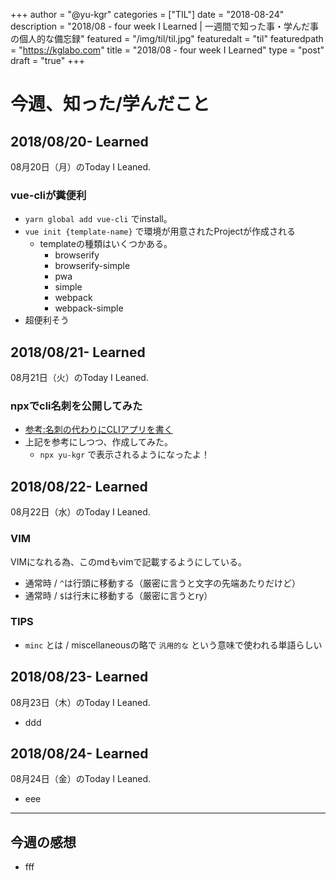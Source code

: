 +++
author = "@yu-kgr"
categories = ["TIL"]
date = "2018-08-24"
description = "2018/08 - four week I Learned | 一週間で知った事・学んだ事の個人的な備忘録"
featured = "/img/til/til.jpg"
featuredalt = "til"
featuredpath = "https://kglabo.com"
title = "2018/08 - four week I Learned"
type = "post"
draft = "true"
+++

# 今週、知った/学んだこと

<!-- tags = ["vue-cli", "vue", ""] -->

## 2018/08/20- Learned

08月20日（月）のToday I Leaned.

### vue-cliが糞便利

- `yarn global add vue-cli` でinstall。
- `vue init {template-name}` で環境が用意されたProjectが作成される
  - templateの種類はいくつかある。
    - browserify
    - browserify-simple
    - pwa
    - simple
    - webpack
    - webpack-simple
- 超便利そう

## 2018/08/21- Learned

08月21日（火）のToday I Leaned.

### npxでcli名刺を公開してみた

- [参考:名刺の代わりにCLIアプリを書く ](https://qiita.com/akameco/items/e0af9e3cdf1cdb6fca61)
- 上記を参考にしつつ、作成してみた。
  - `npx yu-kgr` で表示されるようになったよ！

## 2018/08/22- Learned

08月22日（水）のToday I Leaned.

### VIM

VIMになれる為、このmdもvimで記載するようにしている。

- 通常時 / `^`は行頭に移動する（厳密に言うと文字の先端あたりだけど）
- 通常時 / `$`は行末に移動する（厳密に言うとry）

### TIPS

- `minc` とは / miscellaneousの略で `汎用的な` という意味で使われる単語らしい

## 2018/08/23- Learned

08月23日（木）のToday I Leaned.

- ddd

## 2018/08/24- Learned

08月24日（金）のToday I Leaned.

- eee

---

## 今週の感想

- fff
